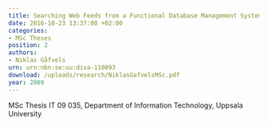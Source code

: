 ```yaml
---
title: Searching Web Feeds from a Functional Database Management System
date: 2016-10-23 13:37:00 +02:00
categories:
- MSc Theses
position: 2
authors:
- Niklas Gåfvels
urn: urn:nbn:se:uu:diva-110893
download: /uploads/research/NiklasGafvelsMSc.pdf
year: 2009
---
```


MSc Thesis IT 09 035, Department of Information Technology, Uppsala University
